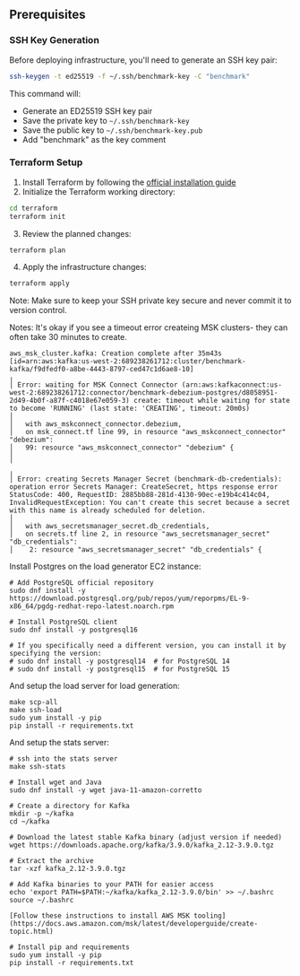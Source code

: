 ## Prerequisites

### SSH Key Generation

Before deploying infrastructure, you'll need to generate an SSH key pair:

```bash
ssh-keygen -t ed25519 -f ~/.ssh/benchmark-key -C "benchmark"
```

This command will:

- Generate an ED25519 SSH key pair
- Save the private key to `~/.ssh/benchmark-key`
- Save the public key to `~/.ssh/benchmark-key.pub`
- Add "benchmark" as the key comment

### Terraform Setup

1. Install Terraform by following the [official installation guide](https://developer.hashicorp.com/terraform/install)
2. Initialize the Terraform working directory:

```bash
cd terraform
terraform init
```

3. Review the planned changes:

```bash
terraform plan
```

4. Apply the infrastructure changes:

```bash
terraform apply
```

Note: Make sure to keep your SSH private key secure and never commit it to version control.

Notes:
It's okay if you see a timeout error createing MSK clusters- they can often take 30 minutes to create.

```
aws_msk_cluster.kafka: Creation complete after 35m43s [id=arn:aws:kafka:us-west-2:689238261712:cluster/benchmark-kafka/f9dfedf0-a8be-4443-8797-ced47c1d6ae8-10]
╷
│ Error: waiting for MSK Connect Connector (arn:aws:kafkaconnect:us-west-2:689238261712:connector/benchmark-debezium-postgres/d8058951-2d49-4b0f-a87f-c4018e67e059-3) create: timeout while waiting for state to become 'RUNNING' (last state: 'CREATING', timeout: 20m0s)
│
│   with aws_mskconnect_connector.debezium,
│   on msk_connect.tf line 99, in resource "aws_mskconnect_connector" "debezium":
│   99: resource "aws_mskconnect_connector" "debezium" {
│
╵
╷
│ Error: creating Secrets Manager Secret (benchmark-db-credentials): operation error Secrets Manager: CreateSecret, https response error StatusCode: 400, RequestID: 2885bb88-281d-4130-90ec-e19b4c414c04, InvalidRequestException: You can't create this secret because a secret with this name is already scheduled for deletion.
│
│   with aws_secretsmanager_secret.db_credentials,
│   on secrets.tf line 2, in resource "aws_secretsmanager_secret" "db_credentials":
│    2: resource "aws_secretsmanager_secret" "db_credentials" {
```

Install Postgres on the load generator EC2 instance:

```
# Add PostgreSQL official repository
sudo dnf install -y https://download.postgresql.org/pub/repos/yum/reporpms/EL-9-x86_64/pgdg-redhat-repo-latest.noarch.rpm

# Install PostgreSQL client
sudo dnf install -y postgresql16

# If you specifically need a different version, you can install it by specifying the version:
# sudo dnf install -y postgresql14  # for PostgreSQL 14
# sudo dnf install -y postgresql15  # for PostgreSQL 15
```

And setup the load server for load generation:

```
make scp-all
make ssh-load
sudo yum install -y pip
pip install -r requirements.txt
```

And setup the stats server:

```
# ssh into the stats server
make ssh-stats

# Install wget and Java
sudo dnf install -y wget java-11-amazon-corretto

# Create a directory for Kafka
mkdir -p ~/kafka
cd ~/kafka

# Download the latest stable Kafka binary (adjust version if needed)
wget https://downloads.apache.org/kafka/3.9.0/kafka_2.12-3.9.0.tgz

# Extract the archive
tar -xzf kafka_2.12-3.9.0.tgz

# Add Kafka binaries to your PATH for easier access
echo 'export PATH=$PATH:~/kafka/kafka_2.12-3.9.0/bin' >> ~/.bashrc
source ~/.bashrc

[Follow these instructions to install AWS MSK tooling](https://docs.aws.amazon.com/msk/latest/developerguide/create-topic.html)

# Install pip and requirements
sudo yum install -y pip
pip install -r requirements.txt


```
